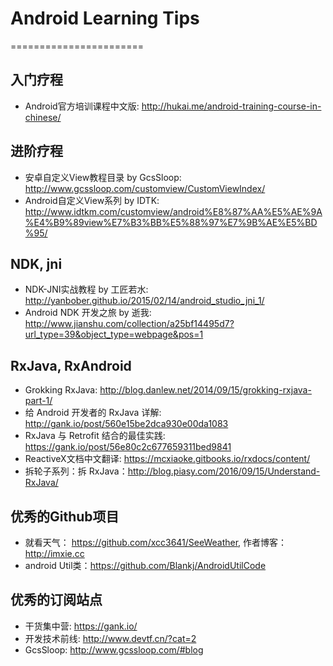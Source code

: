 # Android Learning Tips
=======================
##	入门疗程
*	Android官方培训课程中文版: <http://hukai.me/android-training-course-in-chinese/>


## 	进阶疗程
*	安卓自定义View教程目录 by GcsSloop: <http://www.gcssloop.com/customview/CustomViewIndex/>
*	Android自定义View系列 by IDTK: <http://www.idtkm.com/customview/android%E8%87%AA%E5%AE%9A%E4%B9%89view%E7%B3%BB%E5%88%97%E7%9B%AE%E5%BD%95/>

##	NDK, jni
*	NDK-JNI实战教程 by 工匠若水: <http://yanbober.github.io/2015/02/14/android_studio_jni_1/>	
*	Android NDK 开发之旅 by 逝我:  <http://www.jianshu.com/collection/a25bf14495d7?url_type=39&object_type=webpage&pos=1>

##	RxJava, RxAndroid
* 	Grokking RxJava: <http://blog.danlew.net/2014/09/15/grokking-rxjava-part-1/>
* 	给 Android 开发者的 RxJava 详解: <http://gank.io/post/560e15be2dca930e00da1083>
* 	RxJava 与 Retrofit 结合的最佳实践: <https://gank.io/post/56e80c2c677659311bed9841>
*  	ReactiveX文档中文翻译: <https://mcxiaoke.gitbooks.io/rxdocs/content/>
*	拆轮子系列：拆 RxJava：<http://blog.piasy.com/2016/09/15/Understand-RxJava/>

##	优秀的Github项目
*	就看天气： <https://github.com/xcc3641/SeeWeather>, 作者博客：<http://imxie.cc>
*  	android Util类：<https://github.com/Blankj/AndroidUtilCode>	

##	优秀的订阅站点
*	干货集中营: <https://gank.io/>
* 	开发技术前线: <http://www.devtf.cn/?cat=2>
*	GcsSloop: <http://www.gcssloop.com/#blog>
